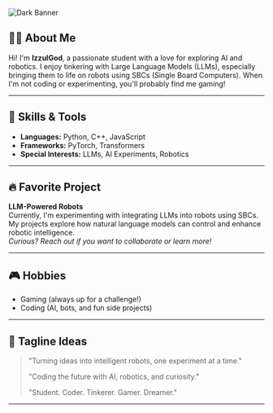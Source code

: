 ![Dark Banner](https://capsule-render.vercel.app/api?type=waving&height=200&color=0:232526,100:0f2027&section=header&text=Hi%20👋%20I'm%20IzzulGod&fontColor=fff&fontSize=45&fontAlignY=35)

## 🧑‍💻 About Me

Hi! I'm **IzzulGod**, a passionate student with a love for exploring AI and robotics. I enjoy tinkering with Large Language Models (LLMs), especially bringing them to life on robots using SBCs (Single Board Computers). When I'm not coding or experimenting, you'll probably find me gaming!

---

## 🚀 Skills & Tools

- **Languages:** Python, C++, JavaScript
- **Frameworks:** PyTorch, Transformers
- **Special Interests:** LLMs, AI Experiments, Robotics

---

## 🔥 Favorite Project

**LLM-Powered Robots**  
Currently, I'm experimenting with integrating LLMs into robots using SBCs. My projects explore how natural language models can control and enhance robotic intelligence.  
*Curious? Reach out if you want to collaborate or learn more!*

---

## 🎮 Hobbies

- Gaming (always up for a challenge!)
- Coding (AI, bots, and fun side projects)

---

## 📝 Tagline Ideas

> "Turning ideas into intelligent robots, one experiment at a time."
>
> "Coding the future with AI, robotics, and curiosity."
>
> "Student. Coder. Tinkerer. Gamer. Dreamer."

---

<!--
**IzzulGod/IzzulGod** is a ✨ special ✨ repository because its README.md (this file) appears on your GitHub profile!
-->
